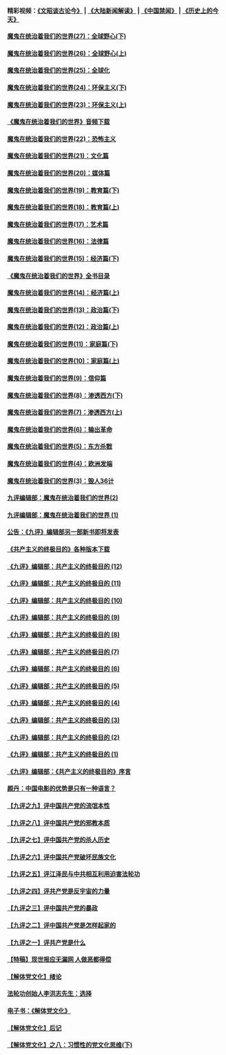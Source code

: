 #### 精彩视频：[《文昭谈古论今》](https://github.com/gfw-breaker/wenzhao/blob/master/README.md?t=12271531) | [《大陆新闻解读》](https://github.com/gfw-breaker/ntdtv-comedy/blob/master/README.md?t=12271531) | [《中国禁闻》](https://github.com/gfw-breaker/ntdtv-news/blob/master/README.md?t=12271531) | [《历史上的今天》](https://github.com/gfw-breaker/today-in-history/blob/master/README.md?t=12271531) 

#### [魔鬼在统治着我们的世界(27)：全球野心(下)](../pages/nsc422/n10928319.md?t=12271531) 

#### [魔鬼在统治着我们的世界(26)：全球野心(上)](../pages/nsc422/n10900318.md?t=12271531) 

#### [魔鬼在统治着我们的世界(25)：全球化](../pages/nsc422/n10788205.md?t=12271531) 

#### [魔鬼在统治着我们的世界(24)：环保主义(下)](../pages/nsc422/n10695307.md?t=12271531) 

#### [魔鬼在统治着我们的世界(23)：环保主义(上)](../pages/nsc422/n10688613.md?t=12271531) 

#### [《魔鬼在统治着我们的世界》音频下载](../pages/nsc422/n10635553.md?t=12271531) 

#### [魔鬼在统治着我们的世界(22)：恐怖主义](../pages/nsc422/n10614727.md?t=12271531) 

#### [魔鬼在统治着我们的世界(21)：文化篇](../pages/nsc422/n10597706.md?t=12271531) 

#### [魔鬼在统治着我们的世界(20)：媒体篇](../pages/nsc422/n10586579.md?t=12271531) 

#### [魔鬼在统治着我们的世界(19)：教育篇(下)](../pages/nsc422/n10564808.md?t=12271531) 

#### [魔鬼在统治着我们的世界(18)：教育篇(上)](../pages/nsc422/n10526970.md?t=12271531) 

#### [魔鬼在统治着我们的世界(17)：艺术篇](../pages/nsc422/n10499093.md?t=12271531) 

#### [魔鬼在统治着我们的世界(16)：法律篇](../pages/nsc422/n10485969.md?t=12271531) 

#### [魔鬼在统治着我们的世界(15)：经济篇(下)](../pages/nsc422/n10469975.md?t=12271531) 

#### [《魔鬼在统治着我们的世界》全书目录](../pages/nsc422/n10464261.md?t=12271531) 

#### [魔鬼在统治着我们的世界(14)：经济篇(上)](../pages/nsc422/n10457370.md?t=12271531) 

#### [魔鬼在统治着我们的世界(13)：政治篇(下)](../pages/nsc422/n10448270.md?t=12271531) 

#### [魔鬼在统治着我们的世界(12)：政治篇(上)](../pages/nsc422/n10444576.md?t=12271531) 

#### [魔鬼在统治着我们的世界(11)：家庭篇(下)](../pages/nsc422/n10440961.md?t=12271531) 

#### [魔鬼在统治着我们的世界(10)：家庭篇(上)](../pages/nsc422/n10435448.md?t=12271531) 

#### [魔鬼在统治着我们的世界(9)：信仰篇](../pages/nsc422/n10432159.md?t=12271531) 

#### [魔鬼在统治着我们的世界(8)：渗透西方(下)](../pages/nsc422/n10429603.md?t=12271531) 

#### [魔鬼在统治着我们的世界(7)：渗透西方(上)](../pages/nsc422/n10426013.md?t=12271531) 

#### [魔鬼在统治着我们的世界(6)：输出革命](../pages/nsc422/n10421536.md?t=12271531) 

#### [魔鬼在统治着我们的世界(5)：东方杀戮](../pages/nsc422/n10417707.md?t=12271531) 

#### [魔鬼在统治着我们的世界(4)：欧洲发端](../pages/nsc422/n10414890.md?t=12271531) 

#### [魔鬼在统治着我们的世界(3)：毁人36计](../pages/nsc422/n10411583.md?t=12271531) 

#### [九评编辑部：魔鬼在统治着我们的世界(2)](../pages/nsc422/n10410036.md?t=12271531) 

#### [九评编辑部：魔鬼在统治着我们的世界 (1)](../pages/nsc422/n10406825.md?t=12271531) 

#### [公告：《九评》编辑部另一部新书即将发表](../pages/nsc422/n10405104.md?t=12271531) 

#### [《共产主义的终极目的》各种版本下载](../pages/nsc422/n10022138.md?t=12271531) 

#### [《九评》编辑部：共产主义的终极目的 (12)](../pages/nsc422/n9933272.md?t=12271531) 

#### [《九评》编辑部：共产主义的终极目的 (11)](../pages/nsc422/n9924973.md?t=12271531) 

#### [《九评》编辑部：共产主义的终极目的 (10)](../pages/nsc422/n9920883.md?t=12271531) 

#### [《九评》编辑部：共产主义的终极目的 (9)](../pages/nsc422/n9916363.md?t=12271531) 

#### [《九评》编辑部：共产主义的终极目的 (8)](../pages/nsc422/n9912488.md?t=12271531) 

#### [《九评》编辑部：共产主义的终极目的 (7)](../pages/nsc422/n9901176.md?t=12271531) 

#### [《九评》编辑部：共产主义的终极目的 (6)](../pages/nsc422/n9899359.md?t=12271531) 

#### [《九评》编辑部：共产主义的终极目的 (5)](../pages/nsc422/n9893174.md?t=12271531) 

#### [《九评》编辑部：共产主义的终极目的 (4)](../pages/nsc422/n9891246.md?t=12271531) 

#### [《九评》编辑部：共产主义的终极目的 (3)](../pages/nsc422/n9879879.md?t=12271531) 

#### [《九评》编辑部：共产主义的终极目的 (2)](../pages/nsc422/n9876205.md?t=12271531) 

#### [《九评》编辑部：共产主义的终极目的 (1)](../pages/nsc422/n9865857.md?t=12271531) 

#### [《九评》编辑部：《共产主义的终极目的》序言](../pages/nsc422/n9862666.md?t=12271531) 

#### [颜丹：中国电影的优势是只有一种语言？](../pages/nsc422/n9583062.md?t=12271531) 

#### [【九评之九】评中国共产党的流氓本性](../pages/nsc422/n737542.md?t=12271531) 

#### [【九评之八】评中国共产党的邪教本质](../pages/nsc422/n735942.md?t=12271531) 

#### [【九评之七】评中国共产党的杀人历史](../pages/nsc422/n733806.md?t=12271531) 

#### [【九评之六】评中国共产党破坏民族文化](../pages/nsc422/n731667.md?t=12271531) 

#### [【九评之五】评江泽民与中共相互利用迫害法轮功](../pages/nsc422/n730058.md?t=12271531) 

#### [【九评之四】评共产党是反宇宙的力量](../pages/nsc422/n727814.md?t=12271531) 

#### [【九评之三】评中国共产党的暴政](../pages/nsc422/n725597.md?t=12271531) 

#### [【九评之二】评中国共产党是怎样起家的](../pages/nsc422/n723946.md?t=12271531) 

#### [【九评之一】评共产党是什么](../pages/nsc422/n722529.md?t=12271531) 

#### [【特稿】现世报应无漏网 人做恶都得偿](../pages/nsc422/n4215167.md?t=12271531) 

#### [【解体党文化】绪论](../pages/nsc422/n1449356.md?t=12271531) 

#### [法轮功创始人李洪志先生：选择](../pages/nsc422/n3580738.md?t=12271531) 

#### [电子书：《解体党文化》](../pages/nsc422/n1573484.md?t=12271531) 

#### [【解体党文化】后记](../pages/nsc422/n1531999.md?t=12271531) 

#### [【解体党文化】之八：习惯性的党文化思维(下)](../pages/nsc422/n1526477.md?t=12271531) 

